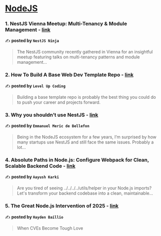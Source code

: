
<h1><a href=https://medium.com/tag/nodejs/recommended target="_blank" rel="noopener noreferrer">NodeJS</a></h1>
<h3>1. NestJS Vienna Meetup: Multi-Tenancy & Module Management - <a href="https://medium.com/nestjs-ninja/nestjs-vienna-meetup-multi-tenancy-module-management-f7ee61499f49" target="_blank" rel="noopener noreferrer">link</a></h3>

✍️ **posted by `NestJS Ninja`**

<blockquote>The NestJS community recently gathered in Vienna for an insightful meetup featuring talks on multi-tenancy patterns and module management…</blockquote>

<h3>2. How To Build A Base Web Dev Template Repo - <a href="https://medium.com/gitconnected/how-to-build-a-base-web-dev-template-repo-d4172ebfa915" target="_blank" rel="noopener noreferrer">link</a></h3>

✍️ **posted by `Level Up Coding`**

<blockquote>Building a base template repo is probably the best thing you could do to push your career and projects forward.</blockquote>

<h3>3. Why you shouldn’t use NestJS - <a href="https://medium.com/@meric.emmanuel/why-you-shouldnt-use-nestjs-e92a3c454ea2" target="_blank" rel="noopener noreferrer">link</a></h3>

✍️ **posted by `Emmanuel Meric de Bellefon`**

<blockquote>Being in the NodeJS ecosystem for a few years, I’m surprised by how many startups use NestJS and still face the same issues. Probably a lot…</blockquote>

<h3>4. Absolute Paths in Node.js: Configure Webpack for Clean, Scalable Backend Code - <a href="https://medium.com/@Iyush_karki/absolute-paths-in-node-js-configure-webpack-for-clean-scalable-backend-code-00a5ddd6a7cb" target="_blank" rel="noopener noreferrer">link</a></h3>

✍️ **posted by `Aayush Karki`**

<blockquote>Are you tired of seeing ../../../../utils/helper in your Node.js imports? Let's transform your backend codebase into a clean, maintainable…</blockquote>

<h3>5. The Great Node.js Intervention of 2025 - <a href="https://medium.com/@haydengpt/the-great-node-js-intervention-of-2025-24821f8d0cec" target="_blank" rel="noopener noreferrer">link</a></h3>

✍️ **posted by `Hayden Baillio`**

<blockquote>When CVEs Become Tough Love</blockquote>

